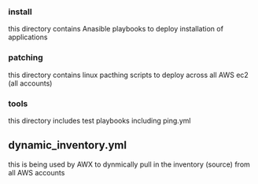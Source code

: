 ### install
this directory contains Anasible playbooks to deploy installation of applications

### patching
this directory contains linux pacthing scripts to deploy across all AWS ec2 (all accounts)

### tools
this directory includes test playbooks including ping.yml

## dynamic_inventory.yml
this is being used by AWX to dynmically pull in the inventory (source) from all AWS accounts


